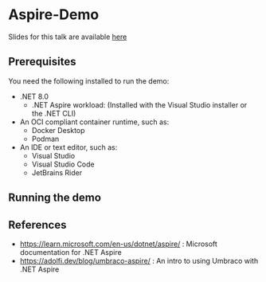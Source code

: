 # Aspire-Demo

Slides for this talk are available [here](https://docs.google.com/presentation/d/1pKHi34APKTjNJMnEQa6QBoe_FazFd_tjzxuLe4BMN38/)

## Prerequisites

You need the following installed to run the demo:

- .NET 8.0
    - .NET Aspire workload: (Installed with the Visual Studio installer or the .NET CLI)
- An OCI compliant container runtime, such as:
    - Docker Desktop 
    - Podman
- An IDE or text editor, such as:
    - Visual Studio
    - Visual Studio Code
    - JetBrains Rider

## Running the demo




## References

- https://learn.microsoft.com/en-us/dotnet/aspire/ : Microsoft documentation for .NET Aspire
- https://adolfi.dev/blog/umbraco-aspire/ : An intro to using Umbraco with .NET Aspire
